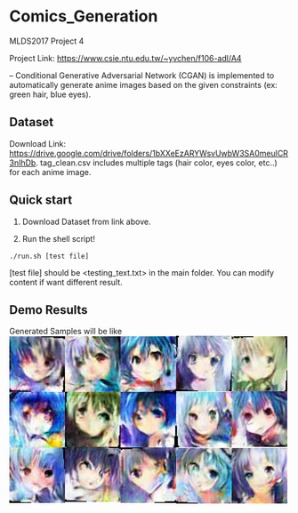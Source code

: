 # Comics_Generation
MLDS2017 Project 4

Project Link: https://www.csie.ntu.edu.tw/~yvchen/f106-adl/A4

–	Conditional Generative Adversarial Network (CGAN) is implemented to automatically generate anime images based on the given constraints (ex: green hair, blue eyes).
## Dataset
Download Link: https://drive.google.com/drive/folders/1bXXeEzARYWsvUwbW3SA0meulCR3nIhDb. tag_clean.csv includes multiple tags (hair color, eyes color, etc..) for each anime image. 
## Quick start
1. Download Dataset from link above.

2. Run the shell script!
```
./run.sh [test file]
```
[test file] should be <testing_text.txt> in the main folder. You can modify content if want different result.

## Demo Results
Generated Samples will be like
![image](https://github.com/danielchyeh/Comics_Generation/blob/master/assets/sample_results.png)
